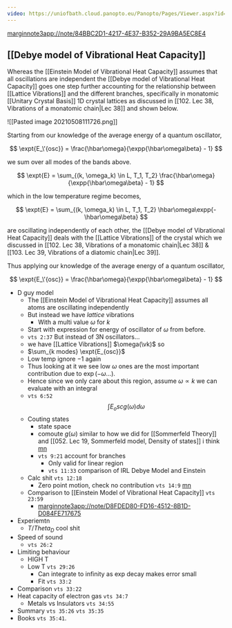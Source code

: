 ```yaml
---
video: https://uniofbath.cloud.panopto.eu/Panopto/Pages/Viewer.aspx?id=1d5bbc1d-8fcd-4825-831f-ad11015cfab1
---
```


 <marginnote3app://note/84BBC2D1-4217-4E37-B352-29A9BA5EC8E4>

## [[Debye model of Vibrational Heat Capacity]]

Whereas the [[Einstein Model of Vibrational Heat Capacity]] assumes that all oscillations are independent the [[Debye model of Vibrational Heat Capacity]] goes one step further accounting for the relationship between [[Lattice Vibrations]] and the different branches, specifically in monatomic [[Unitary Crystal Basis]] 1D crystal lattices as discussed in [[102. Lec 38, Vibrations of a monatomic chain|Lec 38]] and shown below.

![[Pasted image 20210508111726.png]]

Starting from our knowledge of the average energy of a quantum oscillator,

$$
\expt{E_\'{osc}} = \frac{\hbar\omega}{\expp{\hbar\omega\beta} - 1}
$$

we sum over all modes of the bands above.

$$
\expt{E} = \sum_{(k, \omega_k) \in L, T_1, T_2} \frac{\hbar\omega}{\expp{\hbar\omega\beta} - 1}
$$

which in the low temperature regime becomes,

$$
\expt{E} = \sum_{(k, \omega_k) \in L, T_1, T_2} \hbar\omega\expp{-\hbar\omega\beta}
$$

are oscillating independently of each other, the [[Debye model of Vibrational Heat Capacity]] deals with the [[Lattice Vibrations]] of the crystal which we discussed in [[102. Lec 38, Vibrations of a monatomic chain|Lec 38]] & [[103. Lec 39, Vibrations of a diatomic chain|Lec 39]].

Thus applying our knowledge of the average energy of a quantum oscillator,

$$
\expt{E_\'{osc}} = \frac{\hbar\omega}{\expp{\hbar\omega\beta} - 1}
$$

- D guy model
	- The [[Einstein Model of Vibrational Heat Capacity]] assumes all atoms are oscillating independently
	- But instead we have *lattice* vibrations
		- With a multi value $\omega$ for $k$
	- Start with expression for energy of oscillator of $\omega$ from before.
	-  `vts 2:37` But instead of 3N oscillators...
	-  we have [[Lattice Vibrations]] $\omega(\vk)$ so
	-  $\sum_{k modes} \expt{E_{osc}}$
	-  Low temp ignore $-1$ again
	-  Thus looking at it we see low $\omega$ ones are the most important contribution due to $\exp(-\omega \dots)$.
	-  Hence since we only care about this region, assume $\omega \propto k$ we can evaluate with an integral 
	- `vts 6:52` $$ \int E_osc g(\omega) d\omega$$ 
	- Couting states
		- state space
		- comoute $g(\omega)$ similar to how we did for [[Sommerfeld Theory]] and [[052. Lec 19, Sommerfeld model, Density of states]] i think [mn](marginnote3app://note/C9633C07-0E9A-4492-8012-DF79C0338A38)
		- `vts 9:21` account for branches
			- Only valid for linear region
			- `vts 11:33` comparison of IRL Debye Model and Einstein
	- Calc shit `vts 12:18` 
		- Zero point motion, check no contribution `vts 14:9` [mn](marginnote3app://note/FD1E97D3-058C-4F22-9885-78FA1F80A309)
	- Comparison to [[Einstein Model of Vibrational Heat Capacity]] `vts 23:59`
		- <marginnote3app://note/D8FDED80-FD16-4512-8B1D-D084FE717675>
- Experiemtn
	- $T/Theta_D$ cool shit
- Speed of sound
	- `vts 26:2`
- Limiting behaviour
	- HIGH T
	- Low T `vts 29:26`
		- Can integrate to infinity as exp decay makes error small
		- Fit `vts 33:2`
- Comparison `vts 33:22`
- Heat capacity of electron gas `vts 34:7`
	- Metals vs Insulators `vts 34:55`
- Summary `vts 35:26` `vts 35:35`
- Books `vts 35:41`.

